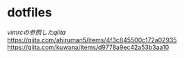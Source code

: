 # dotfiles

*vimrcの参照したqiita*  
https://qiita.com/ahiruman5/items/4f3c845500c172a02935  
https://qiita.com/kuwana/items/d9778a9ec42a53b3aa10  
